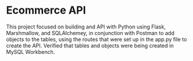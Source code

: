 # Ecommerce API

This project focused on building and API with Python using Flask, Marshmallow, and SQLAlchemey, in conjunction with Postman to add objects to the tables, using the routes that were set up in the app.py file to create the API. Verified that tables and objects were being created in MySQL Workbench. 
